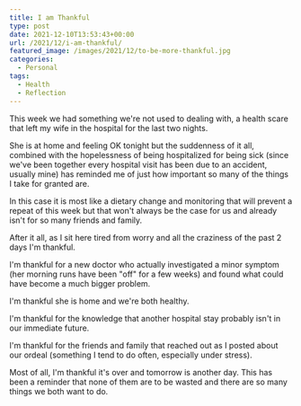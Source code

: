 ```yaml
---
title: I am Thankful
type: post
date: 2021-12-10T13:53:43+00:00
url: /2021/12/i-am-thankful/
featured_image: /images/2021/12/to-be-more-thankful.jpg
categories:
  - Personal
tags:
  - Health
  - Reflection
---
```


This week we had something we're not used to dealing with, a health scare that left my wife in the hospital for the last two nights.

She is at home and feeling OK tonight but the suddenness of it all, combined with the hopelessness of being hospitalized for being sick (since we've been together every hospital visit has been due to an accident, usually mine) has reminded me of just how important so many of the things I take for granted are.

In this case it is most like a dietary change and monitoring that will prevent a repeat of this week but that won't always be the case for us and already isn't for so many friends and family.

After it all, as I sit here tired from worry and all the craziness of the past 2 days I'm thankful.

I'm thankful for a new doctor who actually investigated a minor symptom (her morning runs have been "off" for a few weeks) and found what could have become a much bigger problem.

I'm thankful she is home and we're both healthy.

I'm thankful for the knowledge that another hospital stay probably isn't in our immediate future.

I'm thankful for the friends and family that reached out as I posted about our ordeal (something I tend to do often, especially under stress).

Most of all, I'm thankful it's over and tomorrow is another day. This has been a reminder that none of them are to be wasted and there are so many things we both want to do.